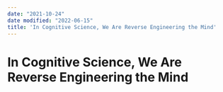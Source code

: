 ```yaml
---
date: "2021-10-24"
date modified: "2022-06-15"
title: 'In Cognitive Science, We Are Reverse Engineering the Mind'
---
```


# In Cognitive Science, We Are Reverse Engineering the Mind
